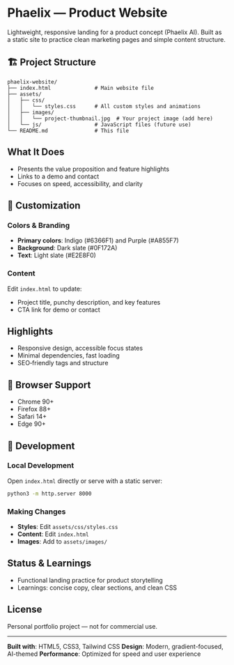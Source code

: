 # Phaelix — Product Website

Lightweight, responsive landing for a product concept (Phaelix AI). Built as a static site to practice clean marketing pages and simple content structure.

## 🏗️ Project Structure

```
phaelix-website/
├── index.html              # Main website file
├── assets/
│   ├── css/
│   │   └── styles.css      # All custom styles and animations
│   ├── images/
│   │   └── project-thumbnail.jpg  # Your project image (add here)
│   └── js/                 # JavaScript files (future use)
└── README.md               # This file
```

## What It Does
- Presents the value proposition and feature highlights
- Links to a demo and contact
- Focuses on speed, accessibility, and clarity

## 🎨 Customization

### Colors & Branding
- **Primary colors**: Indigo (#6366F1) and Purple (#A855F7)
- **Background**: Dark slate (#0F172A)
- **Text**: Light slate (#E2E8F0)

### Content
Edit `index.html` to update:
- Project title, punchy description, and key features
- CTA link for demo or contact

## Highlights
- Responsive design, accessible focus states
- Minimal dependencies, fast loading
- SEO‑friendly tags and structure

## 📱 Browser Support

- Chrome 90+
- Firefox 88+
- Safari 14+
- Edge 90+

## 🔧 Development

### Local Development
Open `index.html` directly or serve with a static server:

```bash
python3 -m http.server 8000
```

### Making Changes
- **Styles**: Edit `assets/css/styles.css`
- **Content**: Edit `index.html`
- **Images**: Add to `assets/images/`

## Status & Learnings
- Functional landing practice for product storytelling
- Learnings: concise copy, clear sections, and clean CSS

## License
Personal portfolio project — not for commercial use.

---

**Built with**: HTML5, CSS3, Tailwind CSS
**Design**: Modern, gradient-focused, AI-themed
**Performance**: Optimized for speed and user experience 
